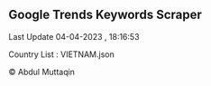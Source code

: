 

## Google Trends Keywords Scraper 
 
Last Update 04-04-2023 , 18:16:53

Country List :
VIETNAM.json



© Abdul Muttaqin 

